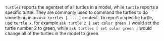 `turtles` reports the agentset of all turtles in a model, while `turtle` reports a specific turtle. They are commonly used to command the turtles to do something in an `ask turtles [ ... ]` context. To report a specific turtle, use `turtle x`, for example `ask turtle 2 [ set color green ]` would set the turtle number 2 to green, while `ask turtles [ set color green ]` would change all of the turtles in the model to green. 